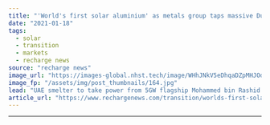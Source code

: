 ```yaml
---
title: "'World's first solar aluminium' as metals group taps massive Dubai renewables plant"
date: "2021-01-18"
tags: 
  - solar
  - transition
  - markets
  - recharge news
source: "recharge news"
image_url: "https://images-global.nhst.tech/image/WHhJNkV5eDhqaDZpMHJOdjNpYVB2YzNGd0UwUHVUYUJHYlhlOWRlMlJQTT0=/nhst/binary/96c00b5a50768e90925e09a9f02dc527"
image_fp: "/assets/img/post_thumbnails/164.jpg"
lead: "UAE smelter to take power from 5GW flagship Mohammed bin Rashid Al Maktoum Solar Park"
article_url: "https://www.rechargenews.com/transition/worlds-first-solar-aluminium-as-metals-group-taps-massive-dubai-renewables-plant/2-1-946598"
---
```


---
